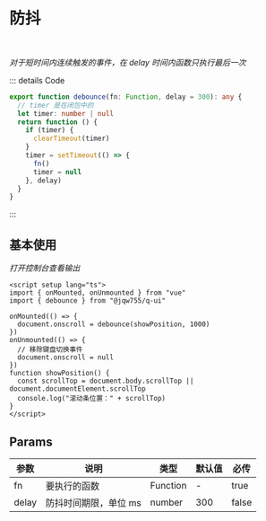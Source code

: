 # 防抖

<br/>

_对于短时间内连续触发的事件，在 delay 时间内函数只执行最后一次_

::: details Code

```ts
export function debounce(fn: Function, delay = 300): any {
  // timer 是在闭包中的
  let timer: number | null
  return function () {
    if (timer) {
      clearTimeout(timer)
    }
    timer = setTimeout(() => {
      fn()
      timer = null
    }, delay)
  }
}
```

:::

<script setup lang="ts">
import { onMounted, onUnmounted } from 'vue'
import { debounce } from '@jqw755/q-ui'

onMounted(() => {
  document.onscroll = debounce(showPosition, 1000)
})
onUnmounted(() => {
  // 移除键盘切换事件
  document.onscroll = null
})
function showPosition () {
  const scrollTop = document.body.scrollTop || document.documentElement.scrollTop
  console.log('滚动条位置：' + scrollTop)
}
</script>

## 基本使用

_打开控制台查看输出_

```vue
<script setup lang="ts">
import { onMounted, onUnmounted } from "vue"
import { debounce } from "@jqw755/q-ui"

onMounted(() => {
  document.onscroll = debounce(showPosition, 1000)
})
onUnmounted(() => {
  // 移除键盘切换事件
  document.onscroll = null
})
function showPosition() {
  const scrollTop = document.body.scrollTop || document.documentElement.scrollTop
  console.log("滚动条位置：" + scrollTop)
}
</script>
```

## Params

| 参数  | 说明                  | 类型     | 默认值 | 必传  |
| ----- | --------------------- | -------- | ------ | ----- |
| fn    | 要执行的函数          | Function | -      | true  |
| delay | 防抖时间期限，单位 ms | number   | 300    | false |
